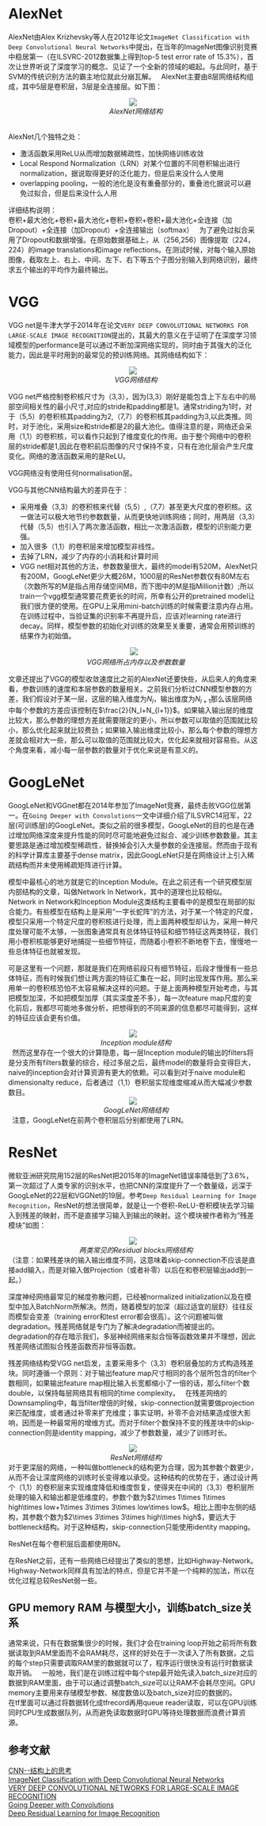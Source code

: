 
# AlexNet
AlexNet由Alex Krizhevsky等人在2012年论文`ImageNet Classification with Deep Convolutional Neural Networks`中提出，在当年的ImageNet图像识别竞赛中稳居第一（在ILSVRC-2012数据集上得到top-5 test error rate of 15.3%），首次让世界听说了深度学习的概念、见证了一个全新的领域的崛起。与此同时，基于SVM的传统识别方法的霸主地位就此分崩瓦解。  
AlexNet主要由8层网络结构组成，其中5层是卷积层，3层是全连接层。如下图：
<div align="center">
    <img src="https://github.com/yzwxx/Special-Column/blob/master/images/AlexNet.png"/>  
    <br>  
    <em align="center">AlexNet网络结构</em>
</div>  

AlexNet几个独特之处：  
- 激活函数采用ReLU从而增加数据稀疏性，加快网络训练收敛  
- Local Respond Normalization（LRN）对某个位置的不同卷积输出进行normalization，据说取得更好的泛化能力，但是后来没什么人使用  
- overlapping pooling，一般的池化是没有重叠部分的，重叠池化据说可以避免过拟合，但是后来没什么人用  


详细结构说明：  
卷积+最大池化+卷积+最大池化+卷积+卷积+卷积+最大池化+全连接（加Dropout）+全连接（加Dropout）+全连接输出（softmax）  
为了避免过拟合采用了Dropout和数据增强。在原始数据基础上，从（256,256）图像提取（224，224）的image translations和image reflections。在测试时候，对每个输入原始图像，截取左上、右上、中间、左下、右下等五个子图分别输入到网络识别，最终求五个输出的平均作为最终输出。

# VGG
VGG net是牛津大学于2014年在论文`VERY DEEP CONVOLUTIONAL NETWORKS FOR LARGE-SCALE IMAGE RECOGNITION`提出的，其最大的意义在于证明了在深度学习领域模型的performance是可以通过不断加深网络实现的，同时由于其强大的泛化能力，因此是平时用到的最常见的预训练网络。其网络结构如下：  
<div align="center">
    <img src="https://github.com/yzwxx/Special-Column/blob/master/images/VGG.png"/>  
    <br>  
    <em align="center">VGG网络结构</em>
</div>  

VGG net严格控制卷积核尺寸为（3,3），因为(3,3）刚好是能包含上下左右中的局部空间相关性的最小尺寸,对应的stride和padding都是1。通常striding为1时，对于（5,5）的卷积核其padding为2,（7,7）的卷积核其padding为3,以此类推。同时，对于池化，采用size和stride都是2的最大池化。值得注意的是，网络还会采用（1,1）的卷积核，可以看作只起到了维度变化的作用。由于整个网络中的卷积层的stride都是1,因此在卷积前后图像的尺寸保持不变，只有在池化层会产生尺度变化。网络的激活函数采用的是ReLU。  

VGG网络没有使用任何normalisation层。   

VGG与其他CNN结构最大的差异在于：  
- 采用堆叠（3,3）的卷积核来代替（5,5）,（7,7）甚至更大尺度的卷积核。这一做法可以极大地节约参数数量，从而更快地训练网络；同时，用两层（3,3）代替（5,5）也引入了两次激活函数，相比一次激活函数，模型的识别能力更强。  
- 加入很多（1,1）的卷积层来增加模型非线性。  
- 去掉了LRN，减少了内存的小消耗和计算时间  
- VGG net相对其他的方法，参数数量很大，最终的model有520M，AlexNet只有200M，GoogLeNet更少大概26M，1000层的ResNet参数仅有80M左右（次数所写的M是指占用存储空间MB，而下图中的M是指Million计数）;所以train一个vgg模型通常要花费更长的时间，所幸有公开的pretrained model让我们很方便的使用。在GPU上采用mini-batch训练的时候需要注意内存占用。在训练过程中，当验证集的识别率不再提升后，应该对learning rate进行decay。同样，模型参数的初始化对训练的效果至关重要，通常会用预训练的结果作为初始值。  

<div align="center">
    <img src="https://github.com/yzwxx/Special-Column/blob/master/images/vgg_figures.png"/>  
    <br>  
    <em align="center">VGG网络所占内存以及参数数量</em>
</div>  

文章还提出了VGG的模型收敛速度比之前的AlexNet还要快些，从后来人的角度来看，参数训练的速度和本层参数的数量相关。之前我们分析过CNN模型参数的方差，我们假设对于某一层，这层的输入维度为$N_l$，输出维度为$N_{l+1}$那么该层网络中每个参数的方差应该控制在$\frac{2}{N_l+N_{l+1}}$。如果输入输出层的维度比较大，那么参数的理想方差就需要限定的更小，所以参数可以取值的范围就比较小，那么优化起来就比较费劲；如果输入输出维度比较小，那么每个参数的理想方差就会相对大一些，那么可以取值的范围就比较大，优化起来就相对容易些。从这个角度来看，减小每一层参数的数量对于优化来说是有意义的。

# GoogLeNet
GoogLeNet和VGGnet都在2014年参加了ImageNet竞赛，最终击败VGG位居第一。在`Going Deeper with Convolutions`一文中详细介绍了ILSVRC14冠军，22层(可训练层)的GoogLeNet。类似之前的很多模型，GoogLeNet的目的也是在通过增加网络深度来提升性能的同时尽可能地避免过拟合、减少训练参数数量。其主要思路是通过增加模型稀疏性，替换掉会引入大量参数的全连接层。然而由于现有的科学计算库主要基于dense matrix，因此GoogLeNet只是在网络设计上引入稀疏结构而并未使用稀疏矩阵进行计算。  

模型中最核心的地方就是它的Inception Module。在此之前还有一个研究模型层内部结构的文章，叫做Network In Network，其中的道理也比较相似。  
Network in Network和Inception Module这类结构主要看中的是模型在局部的拟合能力。有些模型在结构上是采用“一字长蛇阵”的方法，对于某一个特定的尺度，模型只采用一个特定尺度的卷积核进行处理，而上面两种模型却认为，采用一种尺度处理可能不太够，一张图象通常具有总体特征特征和细节特征这两类特征，我们用小卷积核能够更好地捕捉一些细节特征，而随着小卷积不断地卷下去，慢慢地一些总体特征也就被发现。  

可是这里有一个问题，那就是我们在网络前段只有细节特征，后段才慢慢有一些总体特征，而有时候我们想让两方面的特征汇集在一起，同时出现发挥作用。那么采用单一的卷积核恐怕不太容易解决这样的问题。于是上面两种模型开始考虑，与其把模型加深，不如把模型加厚（其实深度差不多），每一次feature map尺度的变化前后，我都尽可能地多做分析，把想得到的不同来源的信息都尽可能得到，这样的特征应该会更有价值。  
<div align="center">
    <img src="https://github.com/yzwxx/Special-Column/blob/master/images/Inception.png"/>  
    <br>  
    <em align="center">Inception module结构</em>
</div>   
 然而这里存在一个很大的计算隐患，每一层Inception module的输出的filters将是分支所有filters数量的综合，经过多层之后，最终model的数量将会变得巨大，naive的inception会对计算资源有更大的依赖。可以看到对于naive module和dimensionalty reduce，后者通过（1,1）卷积层实现维度缩减从而大幅减少参数数目。  
 <div align="center">
    <img src="https://github.com/yzwxx/Special-Column/blob/master/images/GoogLeNet.png"/>  
    <br>  
    <em align="center">GoogLeNet网络结构</em>
</div>   
注意，GoogLeNet在前两个卷积层后分别都使用了LRN。  


# ResNet
微软亚洲研究院用152层的ResNet把2015年的ImageNet错误率降低到了3.6%，第一次超过了人类专家的识别水平，也把CNN的深度提升了一个数量级，远深于GoogLeNet的22层和VGGNet的19层。参考`Deep Residual Learning for Image Recognition`，ResNet的想法很简单，就是让一个卷积-ReLU-卷积模块去学习输入到残差的映射，而不是直接学习输入到输出的映射。这个模块被作者称为“残差模块”如图：  
<div align="center">
    <img src="https://github.com/yzwxx/Special-Column/blob/master/images/Residual_blocks.png"/>  
    <br>  
    <em align="center">两类常见的Residual blocks网络结构</em>
</div>  
（注意：如果残差块的输入输出维度不同，这意味着skip-connection不应该是直接add输入，而是对输入做Projection（或者补零）以后在和卷积层输出add到一起。）  

深度神经网络最常见的梯度弥散问题，已经被normalized initialization以及在模型中加入BatchNorm所解决。然而，随着模型的加深（超过适宜的层舒）往往反而模型会变差（training error和test error都会很高）。这个问题被叫做degradation。残差网络就是专门为了解决degradation而被提出的。degradation的存在暗示我们，多层神经网络来拟合恒等函数效果并不理想，因此残差网络试图拟合残差函数而非恒等函数。  

残差网络结构受VGG net启发，主要采用多个（3,3）卷积层叠加的方式构造残差块。同时遵循一个原则：对于输出feature map尺寸相同的各个层所包含的filter个数相同，如果输出feature map相比输入长宽都缩小了一倍的话，那么filter个数double，以保持每层网络具有相同的time complexity。  
在残差网络的Downsampling中，每当filter增倍的时候，skip-connection就需要做projection来匹配维度，或者通过补零来扩充维度；事实证明，补零不会对结果造成很大影响，因而是一种最常用的增维方式。而对于filter个数保持不变的残差块中的skip-connection则是identity mapping，减少了参数数量，减少了训练时长。  

<div align="center">
    <img src="https://github.com/yzwxx/Special-Column/blob/master/images/ResNet.png"/>  
    <br>  
    <em align="center">ResNet网络结构</em>
</div>
对于更深层的网络，一种叫做bottleneck的结构更为合理，因为其参数个数更少，从而不会让深度网络的训练时长变得难以承受。这种结构的优势在于，通过设计两个（1,1）的卷积层来实现维度降低和维度恢复，使得夹在中间的（3,3）卷积层所处理的输入和输出都是低维度的，参数个数为$2\times 1\times 1\times high\times low+1\times 3\times 3\times low\times low$。相比上图中左侧的结构，其参数个数为$2\times 3\times 3\times high\times high$，要远大于bottleneck结构。对于这种结构，skip-connection只能使用identity mapping。

ResNet在每个卷积层后面都使用BN。 

在ResNet之前，还有一些网络已经提出了类似的思想，比如Highway-Network。Highway-Network同样具有加法的特点，但是它并不是一个纯粹的加法，所以在优化过程总较ResNet弱一些。

## GPU memory RAM 与模型大小，训练batch_size关系  
通常来说，只有在数据集很少的时候，我们才会在training loop开始之前将所有数据读取到RAM里面而不会RAM耗尽，这样的好处在于一次读入了所有数据，之后的每个step只需要调取RAM里的数据就可以了，程序运行很快没有运行时数据读取开销。  
一般地，我们是在训练过程中每个step最开始先读入batch_size对应的数据到RAM里面，由于可以通过调整batch_size可以让RAM不会耗尽空间。GPU memory主要用来存储模型参数、梯度数值以及batch_size对应的数据的。  
在tf里面可以通过将数据转化成tfrecord再用queue reader读取，可以在GPU训练同时CPU生成数据队列，从而避免读取数据时GPU等待处理数据而浪费计算资源。  

## 参考文献
[CNN--结构上的思考](https://zhuanlan.zhihu.com/p/22214112)  
[ImageNet Classification with Deep Convolutional Neural Networks](https://papers.nips.cc/paper/4824-imagenet-classification-with-deep-convolutional-neural-networks)  
[VERY DEEP CONVOLUTIONAL NETWORKS FOR LARGE-SCALE IMAGE RECOGNITION](https://arxiv.org/abs/1409.1556)  
[Going Deeper with Convolutions](https://arxiv.org/abs/1409.4842)  
[Deep Residual Learning for Image Recognition](https://arxiv.org/abs/1512.03385)  

